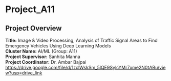 # Project_A11
## Project Overview

**Title:** Image & Video Processing, Analysis of Traffic Signal Areas to Find Emergency Vehicles Using Deep Learning Models  
**Cluster Name:** AI/ML (Group: A11)  
**Project Supervisor:** Sanhita Manna  
**Project Coordinator:** Dr. Ambar Bajpai  
https://drive.google.com/file/d/1zclWskSm_5lQE9SylcYMr7xme2N0tABu/view?usp=drive_link
